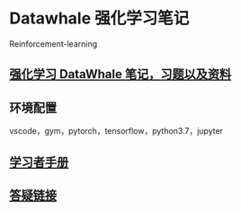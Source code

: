 # Datawhale 强化学习笔记

Reinforcement-learning

## [强化学习 DataWhale 笔记，习题以及资料](https://github.com/datawhalechina/leedeeprl-notes)

## 环境配置

vscode，gym，pytorch，tensorflow，python3.7，jupyter

## [学习者手册](https://shimo.im/docs/GZp4VXMerWAeyOyd/read)

## [答疑链接](https://shimo.im/docs/zdkyBED8VGTWMoA6/)
